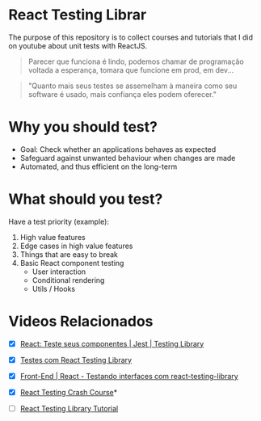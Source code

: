 # React Testing Librar
The purpose of this repository is to collect courses and tutorials that I did on youtube about unit tests with ReactJS.

> Parecer que funciona é lindo, podemos chamar de programação voltada a esperança, tomara que funcione em prod, em dev...

> "Quanto mais seus testes se assemelham à maneira como seu software é usado, mais confiança eles podem oferecer."

# Why you should test?
* Goal: Check whether an applications behaves as expected
* Safeguard against unwanted behaviour when changes are made
* Automated, and thus efficient on the long-term

# What should you test?
Have a test priority (example):
1. High value features
2. Edge cases in high value features
3. Things that are easy to break
4. Basic React component testing
    * User interaction
    * Conditional rendering
    * Utils / Hooks

# 

# Videos Relacionados
- [x] [React: Teste seus componentes | Jest | Testing Library](https://www.youtube.com/watch?v=pbwXsjVEMqg&t=1152s)
- [x] [Testes com React Testing Library](https://www.youtube.com/watch?v=UKCIfwI8DxA&t=4s)
- [x] [Front-End | React  - Testando interfaces com react-testing-library](https://www.youtube.com/watch?v=sdkgUu5hr6g&t=105s)
- [x] [React Testing Crash Course](https://www.youtube.com/watch?v=OVNjsIto9xM)*
- [ ] [React Testing Library Tutorial](https://www.youtube.com/watch?v=7dTTFW7yACQ&list=PL4cUxeGkcC9gm4_-5UsNmLqMosM-dzuvQ)

